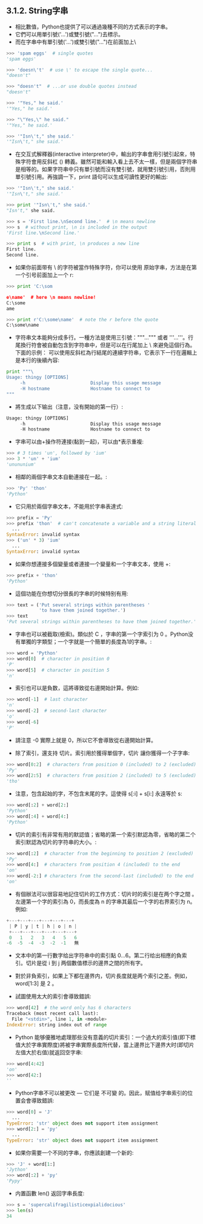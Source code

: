 ## 3.1.2. String字串
*  相比數值，Python也提供了可以通過幾種不同的方式表示的字串。
*  它們可以用單引號('...')或雙引號("...")去標示。
*  而在字串中有單引號('...')或雙引號("...")在前面加上\

```Python
>>> 'spam eggs'  # single quotes
'spam eggs'

>>> 'doesn\'t'  # use \' to escape the single quote...
"doesn't"

>>> "doesn't"  # ...or use double quotes instead
"doesn't"

>>> '"Yes," he said.'
'"Yes," he said.'

>>> "\"Yes,\" he said."
'"Yes," he said.'

>>> '"Isn\'t," she said.'
'"Isn\'t," she said.'
```
*  在交互式解釋器(interactive interpreter)中，輸出的字串會用引號引起來，特殊字符會用反斜杠 (\) 轉義。雖然可能和輸入看上去不太一樣，但是兩個字符串是相等的。如果字符串中只有單引號而沒有雙引號，就用雙引號引用，否則用單引號引用。再強調一下，print 語句可以生成可讀性更好的輸出:

```Python
>>> '"Isn\'t," she said.'
'"Isn\'t," she said.'

>>> print '"Isn\'t," she said.'
"Isn't," she said.

>>> s = 'First line.\nSecond line.'  # \n means newline
>>> s  # without print, \n is included in the output
'First line.\nSecond line.'

>>> print s  # with print, \n produces a new line
First line.
Second line.
```
*  如果你前面带有 \ 的字符被當作特殊字符，你可以使用 原始字串，方法是在第一个引号前面加上一个 r:
```Python
>>> print 'C:\som

e\name'  # here \n means newline!
C:\some
ame

>>> print r'C:\some\name'  # note the r before the quote
C:\some\name
```
*  字符串文本能夠分成多行。一種方法是使用三引號："""...""" 或者 '''...'''。行尾換行符會被自動包含到字符串中，但是可以在行尾加上 \ 來避免這個行為。下面的示例： 可以使用反斜杠為行結尾的連續字符串，它表示下一行在邏輯上是本行的後續內容:

```Python
print """\
Usage: thingy [OPTIONS]
     -h                        Display this usage message
     -H hostname               Hostname to connect to
"""
```
*  將生成以下输出（注意，没有開始的第一行）:
```Python
Usage: thingy [OPTIONS]
     -h                        Display this usage message
     -H hostname               Hostname to connect to
```

*  字串可以由+操作符連接(黏到一起)，可以由*表示重複:
```Python
>>> # 3 times 'un', followed by 'ium'
>>> 3 * 'un' + 'ium'
'unununium'
```

*  相鄰的兩個字串文本自動連接在一起。:
```Python
>>> 'Py' 'thon'
'Python'
```

*  它只用於兩個字串文本，不能用於字串表達式:
```Python
>>> prefix = 'Py'
>>> prefix 'thon'  # can't concatenate a variable and a string literal
  ...
SyntaxError: invalid syntax
>>> ('un' * 3) 'ium'
  ...
SyntaxError: invalid syntax
```

*  如果你想連接多個變量或者連接一个變量和一个字串文本，使用 +:
```Python
>>> prefix + 'thon'
'Python'
```

*  這個功能在你想切分很長的字串的时候特别有用:
```Python
>>> text = ('Put several strings within parentheses '
            'to have them joined together.')
>>> text
'Put several strings within parentheses to have them joined together.'
```

*  字串也可以被截取(檢索)。類似於 C ，字串的第一个字索引为 0 。Python没有單獨的字類型；一个字就是一个簡單的長度為1的字串。:
```Python
>>> word = 'Python'
>>> word[0]  # character in position 0
'P'
>>> word[5]  # character in position 5
'n'
```

*  索引也可以是負数，這將導致從右邊開始計算。例如:
```Python
>>> word[-1]  # last character
'n'
>>> word[-2]  # second-last character
'o'
>>> word[-6]
'P'

```

*  請注意 -0 實際上就是 0，所以它不會導致從右邊開始計算。

*  除了索引，還支持 切片。索引用於獲得單個字，切片 讓你獲得一个子字串:
```Python
>>> word[0:2]  # characters from position 0 (included) to 2 (excluded)
'Py'
>>> word[2:5]  # characters from position 2 (included) to 5 (excluded)
'tho'
```

*  注意，包含起始的字，不包含末尾的字。這使得 s[:i] + s[i:] 永遠等於 s:
```Python
>>> word[:2] + word[2:]
'Python'
>>> word[:4] + word[4:]
'Python'
```

*  切片的索引有非常有用的默認值；省略的第一个索引默認為零，省略的第二个索引默認為切片的字符串的大小。:
```Python
>>> word[:2]  # character from the beginning to position 2 (excluded)
'Py'
>>> word[4:]  # characters from position 4 (included) to the end
'on'
>>> word[-2:] # characters from the second-last (included) to the end
'on'
```

*  有個辦法可以很容易地記住切片的工作方式：切片时的索引是在两个字之間 。左邊第一个字的索引為 0，而長度為 n 的字串其最后一个字的右界索引为 n。例如:
```Python
+---+---+---+---+---+---+
 | P | y | t | h | o | n |
 +---+---+---+---+---+---+
 0   1   2   3   4   5   6
-6  -5  -4  -3  -2  -1   無

```

*  文本中的第一行數字给出字符串中的索引點 0...6。第二行给出相應的負索引。切片是從 i 到 j 两個數值標示的邊界之間的所有字。

*  對於非負索引，如果上下都在邊界内，切片長度就是两个索引之差。例如，word[1:3] 是 2 。

*  試圖使用太大的索引會導致錯誤:
```Python
>>> word[42]  # the word only has 6 characters
Traceback (most recent call last):
  File "<stdin>", line 1, in <module>
IndexError: string index out of range
```

*  Python 能够優雅地處理那些没有意義的切片索引：一个過大的索引值(即下標值大於字串實際度)將被字串實際長度所代替，當上邊界比下邊界大时(即切片左值大於右值)就返回空字串:
```Python
>>> word[4:42]
'on'
>>> word[42:]
''
```

*  Python字串不可以被更改 — 它们是 不可變 的。因此，赋值给字串索引的位置会會導致錯誤:
```Python
>>> word[0] = 'J'
  ...
TypeError: 'str' object does not support item assignment
>>> word[2:] = 'py'
  ...
TypeError: 'str' object does not support item assignment
```

*  如果你需要一个不同的字串，你應該創建一个新的:
```Python
>>> 'J' + word[1:]
'Jython'
>>> word[:2] + 'py'
'Pypy'
```

*  内置函數 len() 返回字串長度:
```Python
>>> s = 'supercalifragilisticexpialidocious'
>>> len(s)
34
```
